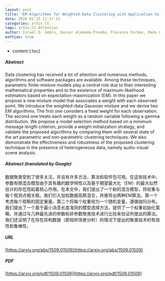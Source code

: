 ```yaml
---
layout: post
title: "EM Algorithms for Weighted-Data Clustering with Application to Audio-Visual Scene Analysis"
date: 2016-01-25 11:17:13
categories: arXiv_CV
tags: arXiv_CV Attention
author: Israel D. Gebru, Xavier Alameda-Pineda, Florence Forbes, Radu Horaud
mathjax: true
---
```


* content
{:toc}

##### Abstract
Data clustering has received a lot of attention and numerous methods, algorithms and software packages are available. Among these techniques, parametric finite-mixture models play a central role due to their interesting mathematical properties and to the existence of maximum-likelihood estimators based on expectation-maximization (EM). In this paper we propose a new mixture model that associates a weight with each observed point. We introduce the weighted-data Gaussian mixture and we derive two EM algorithms. The first one considers a fixed weight for each observation. The second one treats each weight as a random variable following a gamma distribution. We propose a model selection method based on a minimum message length criterion, provide a weight initialization strategy, and validate the proposed algorithms by comparing them with several state of the art parametric and non-parametric clustering techniques. We also demonstrate the effectiveness and robustness of the proposed clustering technique in the presence of heterogeneous data, namely audio-visual scene analysis.

##### Abstract (translated by Google)
数据聚类受到了很多关注，并且有许多方法，算法和软件包可用。在这些技术中，参数有限混合模型由于其有趣的数学特性以及基于期望最大化（EM）的最大似然估计的存在而起着核心作用。在本文中，我们提出了一个新的混合模型，将权重与每个观测点相关联。我们引入加权数据高斯混合，并推导出两种EM算法。第一个考虑每个观察的固定重量。第二个将每个权重视为一个随机变量，遵循伽玛分布。我们提出了一个基于最小消息长度准则的模型选择方法，提供了一个权重初始化策略，并通过与几种最先进的参数和非参数聚类技术进行比较来验证所提出的算法。我们还证明了在存在异构数据（即视听场景分析）的情况下提出的聚类技术的有效性和鲁棒性。

##### URL
[https://arxiv.org/abs/1509.01509](https://arxiv.org/abs/1509.01509)

##### PDF
[https://arxiv.org/pdf/1509.01509](https://arxiv.org/pdf/1509.01509)

